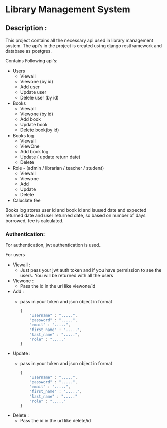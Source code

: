# Library Management System 

## Description :
This project contains all the necessary api used in library management system. The api's in the project is created using django restframework and database as postgres.

Contains Following api's:
 * Users 
   * Viewall
   * Viewone (by id)
   * Add user 
   * Update user
   * Delele user (by id)
 * Books
    * Viewall
    * Viewone (by id)
    * Add book
    * Update book
    * Delete book(by id)
 * Books log
    * Viewall
    * ViewOne
    * Add book log
    * Update ( update return date)
    * Delete
 * Role - (admin / librarian / teacher / student)
   * Viewall
   * Viewone
   * Add 
   * Update
   * Delete
 * Caluclate fee

Books log stores user id and book id and isuued date and expected returned date and user returned date, so based on number of days borrowed, fee is calculated.
 
### Authentication:
For authentication, jwt authentication is used.

For users 
* Viewall :
  * Just pass your jwt auth token and if you have permission to see the users.
    You will be returned with all the users
* Viewone :
  * Pass the id in the url like viewone/id 
* Add :
  * pass in your token and json object  in format 
  
    ```javascript
    {
        "username" : ".....",
        "password" : ".....",
        "email" : ".....",
        "first_name" : ".....",
        "last_name" : ".....", 
        "role" : "....."
    } 
* Update :
  * pass in your token and json object  in format 
  
    ```javascript
    {
        "username" : ".....",
        "password" : ".....",
        "email" : ".....",
        "first_name" : ".....",
        "last_name" : "....." 
        "role" : "....."
    } 
* Delete :
  * Pass the id in the url like delete/id 
    ```
    



